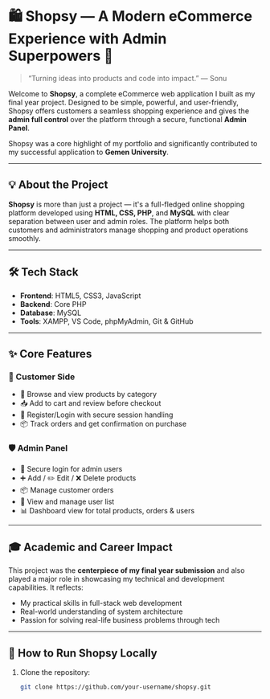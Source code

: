 # 🛍️ Shopsy — A Modern eCommerce Experience with Admin Superpowers 🚀

> “Turning ideas into products and code into impact.” — Sonu

Welcome to **Shopsy**, a complete eCommerce web application I built as my final year project. Designed to be simple, powerful, and user-friendly, Shopsy offers customers a seamless shopping experience and gives the **admin full control** over the platform through a secure, functional **Admin Panel**.

Shopsy was a core highlight of my portfolio and significantly contributed to my successful application to **Gemen University**.

---

## 💡 About the Project

**Shopsy** is more than just a project — it's a full-fledged online shopping platform developed using **HTML, CSS, PHP**, and **MySQL** with clear separation between user and admin roles. The platform helps both customers and administrators manage shopping and product operations smoothly.

---

## 🛠️ Tech Stack

- **Frontend**: HTML5, CSS3, JavaScript
- **Backend**: Core PHP
- **Database**: MySQL
- **Tools**: XAMPP, VS Code, phpMyAdmin, Git & GitHub

---

## ✨ Core Features

### 👥 Customer Side
- 🛒 Browse and view products by category
- 📥 Add to cart and review before checkout
- 🔐 Register/Login with secure session handling
- 📦 Track orders and get confirmation on purchase

### 🛡️ Admin Panel
- 🔐 Secure login for admin users
- ➕ Add / ✏️ Edit / ❌ Delete products
- 📦 Manage customer orders
- 👥 View and manage user list
- 📊 Dashboard view for total products, orders & users

---

## 🎓 Academic and Career Impact

This project was the **centerpiece of my final year submission** and also played a major role in showcasing my technical and development capabilities. It reflects:

- My practical skills in full-stack web development
- Real-world understanding of system architecture
- Passion for solving real-life business problems through tech

---

## 🧪 How to Run Shopsy Locally

1. Clone the repository:
   ```bash
   git clone https://github.com/your-username/shopsy.git

